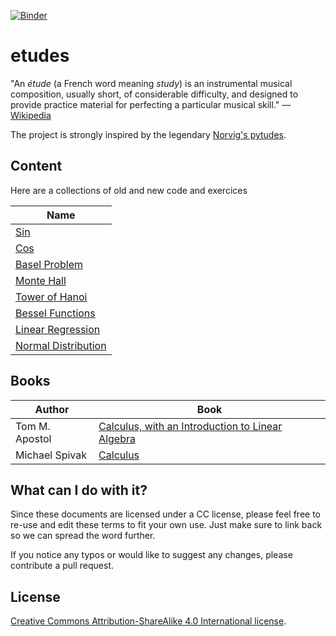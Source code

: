 [![Binder](https://mybinder.org/badge_logo.svg)](https://mybinder.org/v2/gh/g4brielvs/etudes/master)

# etudes

"An *étude* (a French word meaning *study*) is an instrumental musical composition, usually short, of considerable difficulty, and designed to provide practice material for perfecting a particular musical skill." &mdash; [Wikipedia](https://en.wikipedia.org/wiki/%C3%89tude)

The project is strongly inspired by the legendary [Norvig's pytudes](https://github.com/norvig/pytudes).

## Content

Here are a collections of old and new code and exercices

| Name | 
|------|
| [Sin](src/Sin.java) |
| [Cos](src/Cos.java) |
| [Basel Problem](src.java) |
| [Monte Hall](src/MonteHall.java) |
| [Tower of Hanoi](src/TowersOfHanoi.java) |
| [Bessel Functions](notebooks/Bessel's&#32;functions.ipynb) |
| [Linear Regression](notebooks/Linear&#32;Regression.ipynb) |
| [Normal Distribution](notebooks/Normal&#32;Distribution.ipynb) |

## Books

| Author | Book |
|--------|------|
|Tom M. Apostol| [Calculus, with an Introduction to Linear Algebra](https://www.google.com/books/edition/Calculus_Volume_I_2nd_Ed_One_variable_Ca/vTpbq0UPDaQC)|
|Michael Spivak| [Calculus](https://www.google.com/books/edition/Calculus/7JKVu_9InRUC)|

## What can I do with it?
Since these documents are licensed under a CC license, please feel free to re-use and edit these terms to fit your own use. Just make sure to link back so we can spread the word further.

If you notice any typos or would like to suggest any changes, please contribute a pull request.

## License
[Creative Commons Attribution-ShareAlike 4.0 International license](http://creativecommons.org/licenses/by-sa/4.0/).

